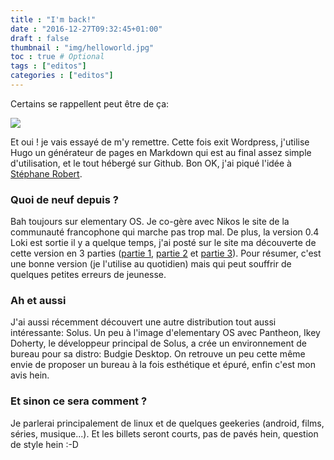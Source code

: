 ```yaml
---
title : "I'm back!"
date : "2016-12-27T09:32:45+01:00"
draft : false
thumbnail : "img/helloworld.jpg"
toc : true # Optional
tags : ["editos"]
categories : ["editos"]
---
```


Certains se rappellent peut être de ça:

<img src="../../img/oldblog.jpeg">

Et oui ! je vais essayé de m'y remettre. Cette fois exit Wordpress, j'utilise Hugo un générateur de pages en Markdown qui est au final assez simple d'utilisation, et le tout hébergé sur Github. Bon OK, j'ai piqué l'idée à [Stéphane Robert](https://stephrobert.github.io/).

### Quoi de neuf depuis ?

Bah toujours sur elementary OS. Je co-gère avec Nikos le site de la communauté francophone qui marche pas trop mal. De plus, la version 0.4 Loki est sortie il y a quelque temps, j'ai posté sur le site ma découverte de cette version en 3 parties ([partie 1](http://www.elementaryos-fr.org/a-decouverte-de-loki-partie-1/), [partie 2](http://www.elementaryos-fr.org/a-decouverte-de-loki-partie-2/) et [partie 3](http://www.elementaryos-fr.org/a-decouverte-de-loki-conclusion/)). Pour résumer, c'est une bonne version (je l'utilise au quotidien) mais qui peut souffrir de quelques petites erreurs de jeunesse.

### Ah et aussi

J'ai aussi récemment découvert une autre distribution tout aussi intéressante: Solus. Un peu à l'image d'elementary OS avec Pantheon, Ikey Doherty, le développeur principal de Solus, a crée un environnement de bureau pour sa distro: Budgie Desktop. On retrouve un peu cette même envie de proposer un bureau à la fois esthétique et épuré, enfin c'est mon avis hein.

### Et sinon ce sera comment ?

Je parlerai principalement de linux et de quelques geekeries (android, films, séries, musique...). Et les billets seront courts, pas de pavés hein, question de style hein :-D
